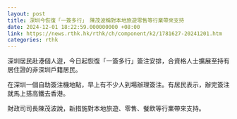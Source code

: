 ```yaml
---
layout: post
title: 深圳今恢復「一簽多行」　陳茂波稱對本地旅遊零售等行業帶來支持
date: 2024-12-01 18:22:59.000000000 +08:00
link: https://news.rthk.hk/rthk/ch/component/k2/1781627-20241201.htm
categories: rthk
---
```


深圳居民赴港個人遊，今日起恢復「一簽多行」簽注安排，合資格人士擴展至持有居住證的非深圳戶籍居民。

在深圳一個自助簽注機地點，早上有不少人到場辦理簽注。有居民表示，辦完簽注就馬上搭高鐵去香港。

財政司司長陳茂波說，新措施對本地旅遊、零售、餐飲等行業帶來支持。
